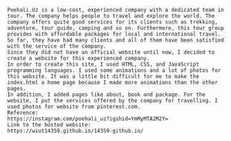 	Poehali.Uz is a low-cost, experienced company with a dedicated team in tour. The company helps people to travel and explore the world. The company offers quite good services for its clients such as trekking, adventure, tour guide, camping and so on. Furthermore, this tour group provides with affordable packages for local and international travel.
	So far, they have had many clients and all of them have been satisfied with the service of the company.
	Since they did not have an official website until now, I decided to create a website for this experienced company.
	In order to create this site, I used HTML, CSS, and JavaScript programming languages. I used some animations and a lot of photos for this website. It was a little bit difficult for me to make the index.html a home page because I made more animations than the other pages. 
	In addition, I added pages like about, book and package. For the website, I put the services offered by the company for travelling. I used photos for website from pinterest.com. 
	Reference:
	https://instagram.com/poehali_uz?igshid=YmMyMTA2M2Y=
	Link to the hosted website:
	https://wiut14359.github.io/14359-github.io/
	
